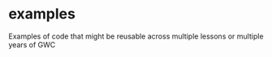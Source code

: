# examples
Examples of code that might be reusable across multiple lessons or multiple years of GWC
